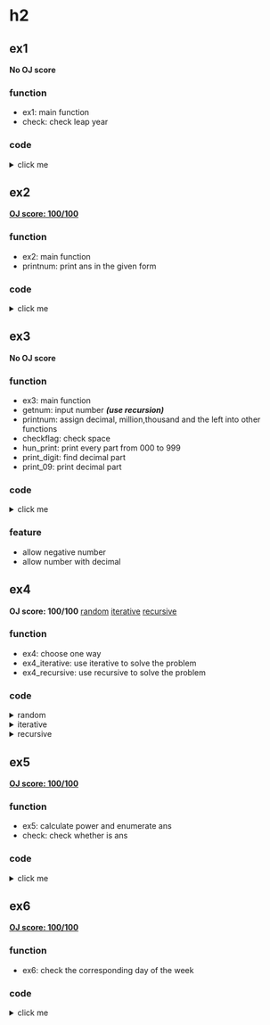 # h2 
## ex1
**No OJ score**
### function
- ex1: main function
- check: check leap year
### code
<details>
<summary>click me</summary>

```matlab
function ex1()
    while true    
        year=input('Please input one year (Since 1582):','s');%Gregorian calendar was not used before 1582
        l=strlength(year);
        flag=true;
        for i=1:l
            if year(i)<'0' || year(i)>'9'
                flag=false;
                break;
            end
        end
        if (flag==true && str2num(year)>=1582)  
            check(str2num(year));
            return;
        end
        disp('Not a available datum');
    end
end
function check(x)
    if (mod(x,4)==0) && ((mod (x,400)==0)||mod(x,100)~=0)
        disp('A leap year');
    else
        disp('Not a leap year');
    end
end
```
</details>

## ex2
[**OJ score: 100/100**](https://joj.sjtu.edu.cn/d/vg101_fall_2020_manuel/records/5f74153f91df0600061c44e1)
### function
- ex2: main function
- printnum: print ans in the given form
### code
<details>
<summary>click me</summary>

```matlab
function ex2()
    x=input('');
    n=floor(x/4);
    while true
        p=4*n+1;
        if p<=x 
            p=p+4;
        end
        if (isprime(p)==true)
            maxi=floor(sqrt(p));
            flag=false;
            for i=1:maxi
                if sqrt(p-i*i)==floor(sqrt(p-i*i))
                    flag=true;
                    break;
                end
            end
            if (flag==true) 
                printnum(p,i,p-i*i);
                return;
            end
        end
        n=n+1;
    end
end
function printnum(x,y,z)
    str=num2str(x)+" = "+num2str(y)+"^2 + "+num2str(sqrt(z))+"^2";
    disp(str);
end
```

</details>

## ex3
**No OJ score**
### function
- ex3: main function
- getnum: input number ***(use recursion)***
- printnum: assign decimal, million,thousand and the left into other functions
- checkflag: check space
- hun_print: print every part from 000 to 999
- print_digit: find decimal part
- print_09: print decimal part
### code
  
<details>
<summary>click me</summary>

```matlab
function ex3()
    [num,snum]=getnum();
    zero_flag=0;
    if (num<0) %negative number
        [zero_flag]=checkflag(zero_flag);
        fprintf('negative');
        num=-num;
    end
    if (num==0)
        [zero_flag]=checkflag(zero_flag);
        fprintf("zero");
        return;
    end
    printnum(num,zero_flag,snum);
end
function [num,snum]=getnum()
    snum=input('PLEASE INPUT A NUM x (abs(x)<=999,999,999 and allow decimal) : ','s');
    [num,check]=str2num(snum);
    if (check==0 || abs(num)>999999999)
        disp('ERROR: NOT A NUM or ABS TOO LARGE');
        num=getnum();%Recursion
    end
end
function printnum(x,zero_flag,snum)
    if (x<1) 
        [zero_flag]=checkflag(zero_flag);
        fprintf('zero dot');
        print_digit(snum,zero_flag);
        return;
    end
    high_flag=true;% flag whether "and" is needed
    million_num=fix(x/1000000);
    if (million_num>0)
        [zero_flag,high_flag]=hun_print(million_num,zero_flag,high_flag);
        fprintf(' million');
    end
    thousand_num=fix(mod(fix(x/1000),1000));
    if (thousand_num>0)
        [zero_flag,high_flag]=hun_print(thousand_num,zero_flag,high_flag);
        fprintf(' thousand');
    end
    lowest_num=fix(mod(x,1000));
    if (lowest_num>0)
        [zero_flag,high_flag]=hun_print(lowest_num,zero_flag,high_flag);
    end
    if (x-fix(x)~=0) % decimal part
        fprintf(' dot');
        print_digit(snum,zero_flag);
    end
end
function [zero_flag]=checkflag(zero_flag)% check whether there are a space
    if zero_flag==1 
        fprintf(' ');
    end
    zero_flag=1;
end
function [zero_flag,high_flag]=hun_print(x,zero_flag,high_flag)   
    ONE=["one","two","three","four","five","six","seven","eight","nine","ten","eleven","twelve","thirteen","fourteen","fifteen","sixteen","seventeen","eighteen","nineteen"];
    TEN=["ten","twenty","thirty","forty","fifty","sixty","seventy","eighty","ninety"];
    if x>=100;
        [zero_flag]=print_09(num2str(fix(x/100)), zero_flag);
        fprintf(' hundred');
    end
    
    % check and
    if (mod(x,100)~=0 && high_flag==false && x<100)
        fprintf(' and');
    end
    if (mod(x,100)~=0 && x>=100 )
        fprintf(' and');
    end
    
    % check x00-x99
    high_flag=false;
    if (mod(x,100)~=0)
        [zero_flag]=checkflag(zero_flag);
        if mod(x,100)<=19
            fprintf(ONE(mod(x,100)));
        end
        if mod(x,100)>=20
            fprintf(TEN(fix(mod(x,100)/10)));
            fprintf(' ');
            if mod(x,10)>0
                fprintf(ONE(mod(x,10)));
            end
        end
    end   
end
function print_digit(snum,zero_flag)
    l=length(snum);
    for i=1:l
        %check decimal part
        if snum(i)=='.'
            break;
        end
    end
    for j=i+1:l
        [zero_flag]=print_09(snum(j),zero_flag);
    end
end
function [zero_flag]=print_09(x,zero_flag)
    % print decimal part
    [zero_flag]=checkflag(zero_flag);
    switch x
            case '0'
                fprintf('zero');
            case '1'
                fprintf('one');
            case '2'
                fprintf('two');
            case '3'
                fprintf('three');
            case '4'
                fprintf('four');
            case '5'
                fprintf('five');
            case '6'
                fprintf('six');
            case '7'
                fprintf('seven');
            case '8'
                fprintf('eight');
            case '9'
                fprintf('nine');
        end
end
```

</details>

### feature
- allow negative number
- allow number with decimal

## ex4
**OJ score: 100/100**
[random](https://joj.sjtu.edu.cn/d/vg101_fall_2020_manuel/records/5f7608a891df0600061c4f65)
[iterative](https://joj.sjtu.edu.cn/d/vg101_fall_2020_manuel/records/5f7608f291df0600061c4f83)
[recursive](https://joj.sjtu.edu.cn/d/vg101_fall_2020_manuel/records/5f76096591df0600061c4fb3)

### function
- ex4: choose one way
- ex4_iterative: use iterative to solve the problem
- ex4_recursive: use recursive to solve the problem

### code

<details>
<summary>random</summary>

```matlab
function ex4()
    format longg;
    choice=randi(2);%randomly choose one 
    if choice==1
        ex4_iterative();
    else
        ex4_recursive(true);
    end
end
function ex4_iterative()
    i=3;
    f=input('');
    x=double(input(''));
    precision=input('');
    while true
        x(i)=(x(i-2)*f(x(i-1))-x(i-1)*f(x(i-2)))./(f(x(i-1))-f(x(i-2)));
        if abs(x(i)-x(i-1))<power(10,-(precision+2))
            disp (round((x(i))*power(10,precision))/power(10,precision));
            return;
        end
        i=i+1;
    end
end
function ex4_recursive(flag)
    persistent f precision x; %use persistent var to save memory
    if flag == true
        f=input('');
        x=double(input(''));
        precision=input('');
    end
    if (abs(x(1)-x(2))<power(10,-(precision+2)))
        disp (round((x(1))*power(10,precision))./power(10,precision));
        return;
    end
    x(1)=((x(1)*f(x(2))-x(2)*f(x(1)))./(f(x(2))-f(x(1))));
     if (abs(x(1)-x(2))<power(10,-(precision+2)))
        disp (round((x(1))*power(10,precision))./power(10,precision));
        return;
    end
    x(2)=((x(2)*f(x(1))-x(1)*f(x(2)))./(f(x(1))-f(x(2))));
    ex4_recursive(false);
end
```

</details>

<details>
<summary>iterative</summary>

```matlab
function ex4()
    format longg;
    %choice=randi(2);%randomly choose one 
    %if choice==1
        ex4_iterative();
    %else
    %    ex4_recursive(true);
    %end
end
function ex4_iterative()
    i=3;
    f=input('');
    x=double(input(''));
    precision=input('');
    while true
        x(i)=(x(i-2)*f(x(i-1))-x(i-1)*f(x(i-2)))./(f(x(i-1))-f(x(i-2)));
        if abs(x(i)-x(i-1))<power(10,-(precision+2))
            disp (round((x(i))*power(10,precision))/power(10,precision));
            return;
        end
        i=i+1;
    end
end
function ex4_recursive(flag)
    persistent f precision x; %use persistent var to save memory
    if flag == true
        f=input('');
        x=double(input(''));
        precision=input('');
    end
    if (abs(x(1)-x(2))<power(10,-(precision+2)))
        disp (round((x(1))*power(10,precision))./power(10,precision));
        return;
    end
    x(1)=((x(1)*f(x(2))-x(2)*f(x(1)))./(f(x(2))-f(x(1))));
     if (abs(x(1)-x(2))<power(10,-(precision+2)))
        disp (round((x(1))*power(10,precision))./power(10,precision));
        return;
    end
    x(2)=((x(2)*f(x(1))-x(1)*f(x(2)))./(f(x(1))-f(x(2))));
    ex4_recursive(false);
end
```

</details>

<details>
<summary>recursive</summary>

```matlab
function ex4()
    format longg;
    %choice=randi(2);%randomly choose one 
    %if choice==1
    %    ex4_iterative();
    %else
        ex4_recursive(true);
    %end
end
function ex4_iterative()
    i=3;
    f=input('');
    x=double(input(''));
    precision=input('');
    while true
        x(i)=(x(i-2)*f(x(i-1))-x(i-1)*f(x(i-2)))./(f(x(i-1))-f(x(i-2)));
        if abs(x(i)-x(i-1))<power(10,-(precision+2))
            disp (round((x(i))*power(10,precision))/power(10,precision));
            return;
        end
        i=i+1;
    end
end
function ex4_recursive(flag)
    persistent f precision x; %use persistent var to save memory
    if flag == true
        f=input('');
        x=double(input(''));
        precision=input('');
    end
    if (abs(x(1)-x(2))<power(10,-(precision+2)))
        disp (round((x(1))*power(10,precision))./power(10,precision));
        return;
    end
    x(1)=((x(1)*f(x(2))-x(2)*f(x(1)))./(f(x(2))-f(x(1))));
     if (abs(x(1)-x(2))<power(10,-(precision+2)))
        disp (round((x(1))*power(10,precision))./power(10,precision));
        return;
    end
    x(2)=((x(2)*f(x(1))-x(1)*f(x(2)))./(f(x(1))-f(x(2))));
    ex4_recursive(false);
end
```

</details>

## ex5
**[OJ score: 100/100](https://joj.sjtu.edu.cn/d/vg101_fall_2020_manuel/records/5f7615a791df0600061c50d3)**

### function
- ex5: calculate power and enumerate ans
- check: check whether is ans

### code
<details>
<summary>click me</summary>

```matlab
function ex5()
    n=input('');
    flag=false;
    for j=1:10
        for i=1:10
            P(i,j)=power(i-1,j);
        end
    end
    while true
        [flag]=check(n,P);
        if flag==true 
            return;
        end
        n=n+1;
    end
end
function [flag]=check(x,P)
    temp=x;
    i=0;
    while (temp>0)
        i=i+1;
        A(i)=mod(temp,10);
        temp=fix(temp/10);
    end
    l=i;
    sum=0;
    flag=false;
    for i=1:l
        sum=sum+P(A(i)+1,l);
        if sum>x
            return;
        end
    end
    if sum==x
        disp(x);
        flag=true;
        return;
    end
end
```

</details>

## ex6
[**OJ score: 100/100**](https://joj.sjtu.edu.cn/d/vg101_fall_2020_manuel/records/5f7621a791df0600061c50e5)

### function
- ex6: check the corresponding day of the week
### code
<details>
<summary>click me</summary>

```matlab
function ex6()
    date=input('');
    d=date(1);
    m=date(2);
    y=date(3);
    if m<=2 
        y=y-1;
    end
    m=mod(m+10,12);
    if (m==0) 
        m=12;
    end
    c=fix(y/100);
    y=mod(y,100);
    week=1+mod((d+fix((13*m-1)/5)+y+fix(y/4)+fix(c/4)-2*c),7);
    switch week
        case 1
            disp('Sunday');
        case 2
            disp('Monday');
        case 3
            disp('Tuesday');
        case 4
            disp('Wednesday');
        case 5
            disp('Thursday');
        case 6
            disp('Friday');
        case 7
            disp('Saturday');
    end
end
```
</details>